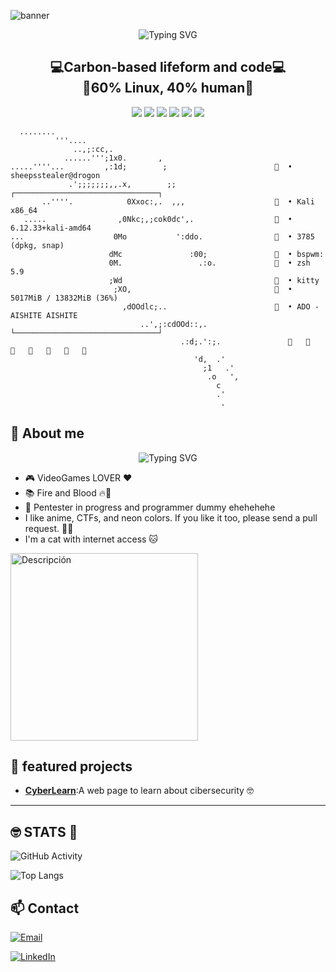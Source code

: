 
![banner](https://images.squarespace-cdn.com/content/v1/551a19f8e4b0e8322a93850a/e9c07c88-5ccb-4b68-907e-dee74fc378e9/Scene_1.gif?format=2500w)

<p align="center">
  <img src="https://readme-typing-svg.herokuapp.com?font=Fira+Code&size=28&pause=900&color=00ff00&center=true&vCenter=true&width=1200&lines=Hacking+is+not+about+breaking+systems+it's+about+understanding+them+😎;" alt="Typing SVG" />
</p>

<h2 align="center">
💻Carbon-based lifeform and code💻
<br>🐧60% Linux, 40% human🐧</br></h2>

<p align="center">
   
  <img src="https://img.shields.io/badge/OS-Kali_Linux-black?style=for-the-badge&logo=kali-linux&logoColor=white">
 <img src="https://img.shields.io/badge/WM-Bspwm-violet?style=for-the-badge&logo=bspwm&logoColor=white">
  <img src="https://img.shields.io/badge/Shell-Zsh-4EAA25?style=for-the-badge&logo=gnu-bash&logoColor=white">
  <img src="https://img.shields.io/badge/Editor-Neovim-green?style=for-the-badge&logo=neovim&logoColor=white">
  <img src="https://img.shields.io/badge/Data Base-sql-skyblue?style=for-the-badge&logo=sql&logoColor=white">
  <img src="https://img.shields.io/badge/Script-python-blue?style=for-the-badge&logo=python&logoColor=white">
</p>
<!--- pruebas--->
<!--- ggggggg--->


```
  ​........
          '''....               
              ..,;:cc,.
            ......''';1x0.       , 
.....''''...         ,:1d;        ;                          • sheepsstealer@drogon
             .';;;;;;;,,.x,        ;;                    ┌────────────────────────────────┐
       ..''''.            0Xxoc:,.  ,,,                      • Kali x86_64
   .....                ,0Nkc;,;cok0dc',.                    • 6.12.33+kali-amd64
...                    0Mo           ':ddo.                  • 3785 (dpkg, snap)
                      dMc               :00;                 • bspwm:
                      0M.                 .:o.               • zsh 5.9 
                      ;Wd                                    • kitty
                       ;XO,                                  • 5017MiB / 13832MiB (36%)
                         ,dOOdlc;..                          • ADO - AISHITE AISHITE  
                             ..',;:cdOOd::,.             └────────────────────────────────┘ 
                                      .:d;.':;.                                   
                                         'd,  .'
                                           ;1   .'
                                            .o   ', 
                                              c
                                              .'
                                               .
```
## 🎨 About me
<p align="center">
  <img src="https://readme-typing-svg.herokuapp.com?font=Fira+Code&size=34&pause=900&color=8562D0&center=true&vCenter=true&width=1200&lines=!Hi+stranger!!+Juno+say+helo!+😎;" alt="Typing SVG" />
</p>

- 🎮 VideoGames LOVER ❤️
- 📚 Fire and Blood 🔥🐉
- 🌱 Pentester in progress and programmer dummy ehehehehe 
- I like anime, CTFs, and neon colors. If you like it too, please send a pull request. 🤪🤪
- I'm a cat with internet access 🐱

 <img src="https://i.pinimg.com/736x/4f/01/67/4f0167d0418ad8032247abe3d46a25bf.jpg" alt="Descripción" width="300" height="300">


## 🌟 featured projects

- **[CyberLearn](https://github.com/juno0w0/CyberLearn)**:A web page to learn about cibersecurity 🤓

---
## 🤓 STATS 🧠  
 ![GitHub Activity](https://github-readme-stats.vercel.app/api?username=Juno0w0&show_icons=true&theme=radical)
 
![Top Langs](https://github-readme-stats.vercel.app/api/top-langs/?username=Juno0w0&layout=compact&theme=radical)
 <!--<img alt="Top Languages" src="https://github-readme-stats.vercel.app/api/top-langs/?username=Juno0w0&layout=compact&theme=radical">-->
 
## 📫 Contact
[![Email](https://img.shields.io/badge/Email-fgonzalezjrb%40gmail.com-blue?style=flat-square&logo=gmail)](mailto:fgonzalezjrb@gmail.com)

[![LinkedIn](https://img.shields.io/badge/LinkedIn-JunoGG-blue?style=fllat-square&logo=linkedin&logoColor=white)](https://www.linkedin.com/in/junogg/)


